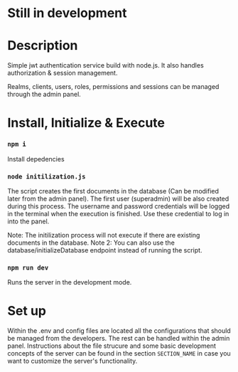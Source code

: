 # Still in development

# Description

Simple jwt authentication service build with node.js. It also handles authorization & session management. 

Realms, clients, users, roles, permissions and sessions can be managed through the admin panel. 

# Install, Initialize & Execute

### `npm i`

Install depedencies

### `node initilization.js`

The script creates the first documents in the database (Can be modified later from the admin panel).
The first user (superadmin) will be also created during this process. The username and password credentials will be logged in the terminal when the execution is finished. Use these credential to log in into the panel.

Note: The initilization process will not execute if there are existing documents in the database. 
Note 2: You can also use the database/initializeDatabase endpoint instead of running the script.  

### `npm run dev`

Runs the server in the development mode.

# Set up

Within the .env and config files are located all the configurations that should be managed from the developers. The rest can be handled within the admin panel. Instructions about the file strucure and some basic development concepts of the server can be found in the section `SECTION_NAME` in case you want to customize the server's functionality. 